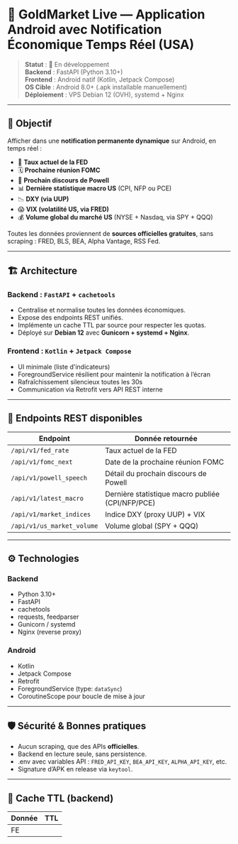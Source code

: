 # 📱 GoldMarket Live — Application Android avec Notification Économique Temps Réel (USA)

> **Statut** : 🚧 En développement  
> **Backend** : FastAPI (Python 3.10+)  
> **Frontend** : Android natif (Kotlin, Jetpack Compose)  
> **OS Cible** : Android 8.0+ (.apk installable manuellement)  
> **Déploiement** : VPS Debian 12 (OVH), systemd + Nginx

---

## 🎯 Objectif

Afficher dans une **notification permanente dynamique** sur Android, en temps réel :

- 🔺 **Taux actuel de la FED**
- 🗓️ **Prochaine réunion FOMC**
- 🎤 **Prochain discours de Powell**
- 📊 **Dernière statistique macro US** (CPI, NFP ou PCE)
- 📉 **DXY (via UUP)**
- 😱 **VIX (volatilité US, via FRED)**
- 💰 **Volume global du marché US** (NYSE + Nasdaq, via SPY + QQQ)

Toutes les données proviennent de **sources officielles gratuites**, sans scraping : FRED, BLS, BEA, Alpha Vantage, RSS Fed.

---

## 🏗️ Architecture

### Backend : `FastAPI` + `cachetools`

- Centralise et normalise toutes les données économiques.
- Expose des endpoints REST unifiés.
- Implémente un cache TTL par source pour respecter les quotas.
- Déployé sur **Debian 12** avec **Gunicorn + systemd + Nginx**.

### Frontend : `Kotlin` + `Jetpack Compose`

- UI minimale (liste d'indicateurs)
- ForegroundService résilient pour maintenir la notification à l’écran
- Rafraîchissement silencieux toutes les 30s
- Communication via Retrofit vers API REST interne

---

## 🔌 Endpoints REST disponibles

| Endpoint | Donnée retournée |
|---------|------------------|
| `/api/v1/fed_rate` | Taux actuel de la FED |
| `/api/v1/fomc_next` | Date de la prochaine réunion FOMC |
| `/api/v1/powell_speech` | Détail du prochain discours de Powell |
| `/api/v1/latest_macro` | Dernière statistique macro publiée (CPI/NFP/PCE) |
| `/api/v1/market_indices` | Indice DXY (proxy UUP) + VIX |
| `/api/v1/us_market_volume` | Volume global (SPY + QQQ) |

---

## ⚙️ Technologies

### Backend

- Python 3.10+
- FastAPI
- cachetools
- requests, feedparser
- Gunicorn / systemd
- Nginx (reverse proxy)

### Android

- Kotlin
- Jetpack Compose
- Retrofit
- ForegroundService (type: `dataSync`)
- CoroutineScope pour boucle de mise à jour

---

## 🛡️ Sécurité & Bonnes pratiques

- Aucun scraping, que des APIs **officielles**.
- Backend en lecture seule, sans persistence.
- .env avec variables API : `FRED_API_KEY`, `BEA_API_KEY`, `ALPHA_API_KEY`, etc.
- Signature d’APK en release via `keytool`.

---

## 🧠 Cache TTL (backend)

| Donnée | TTL |
|--------|-----|
| FE
